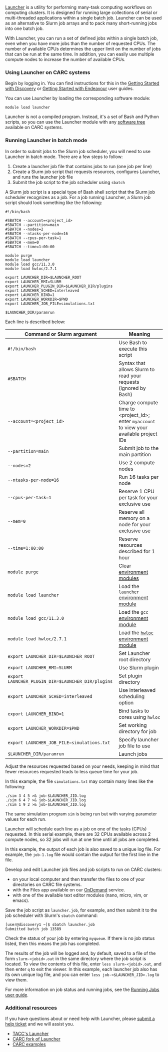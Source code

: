[Launcher](https://github.com/TACC/launcher) is a utility for performing many-task computing workflows on computing clusters. It is designed for running large collections of serial or multi-threaded applications within a single batch job. Launcher can be used as an alternative to Slurm job arrays and to pack many short-running jobs into one batch job.

With Launcher, you can run a set of defined jobs within a single batch job, even when you have more jobs than the number of requested CPUs. The number of available CPUs determines the upper limit on the number of jobs that can be run at the same time. In addition, you can easily use multiple compute nodes to increase the number of available CPUs.

### Using Launcher on CARC systems

Begin by logging in. You can find instructions for this in the [Getting Started with Discovery](/user-guides/hpc-systems/discovery/getting-started-discovery) or [Getting Started with Endeavour](/user-guides/hpc-systems/endeavour/getting-started-endeavour) user guides.

You can use Launcher by loading the corresponding software module:

```
module load launcher
```

Launcher is not a compiled program. Instead, it's a set of Bash and Python scripts, so you can use the Launcher module with any [software tree](/user-guides/hpc-systems/software/software-modules-lmod) available on CARC systems.

### Running Launcher in batch mode

In order to submit jobs to the Slurm job scheduler, you will need to use Launcher in batch mode. There are a few steps to follow:

1. Create a launcher job file that contains jobs to run (one job per line)
2. Create a Slurm job script that requests resources, configures Launcher, and runs the launcher job file
3. Submit the job script to the job scheduler using `sbatch`

A Slurm job script is a special type of Bash shell script that the Slurm job scheduler recognizes as a job. For a job running Launcher, a Slurm job script should look something like the following:

```
#!/bin/bash

#SBATCH --account=<project_id>
#SBATCH --partition=main
#SBATCH --nodes=2
#SBATCH --ntasks-per-node=16
#SBATCH --cpus-per-task=1
#SBATCH --mem=0
#SBATCH --time=1:00:00

module purge
module load launcher
module load gcc/11.3.0
module load hwloc/2.7.1

export LAUNCHER_DIR=$LAUNCHER_ROOT
export LAUNCHER_RMI=SLURM
export LAUNCHER_PLUGIN_DIR=$LAUNCHER_DIR/plugins
export LAUNCHER_SCHED=interleaved
export LAUNCHER_BIND=1
export LAUNCHER_WORKDIR=$PWD
export LAUNCHER_JOB_FILE=simulations.txt

$LAUNCHER_DIR/paramrun
```

Each line is described below:

| **Command or Slurm argument** | **Meaning** |
|---|---|
| `#!/bin/bash` | Use Bash to execute this script |
| `#SBATCH` | Syntax that allows Slurm to read your requests (ignored by Bash) |
| `--account=<project_id>` | Charge compute time to <project_id>; enter `myaccount` to view your available project IDs |
| `--partition=main` | Submit job to the main partition |
| `--nodes=2` | Use 2 compute nodes |
| `--ntasks-per-node=16` | Run 16 tasks per node |
| `--cpus-per-task=1` | Reserve 1 CPU per task for your exclusive use |
| `--mem=0` | Reserve all memory on a node for your exclusive use |
| `--time=1:00:00` | Reserve resources described for 1 hour |
| `module purge` | Clear [environment modules](/user-guides/hpc-systems/software/software-modules-lmod) |
| `module load launcher` | Load the `launcher` [environment module](/user-guides/hpc-systems/software/software-modules-lmod) |
| `module load gcc/11.3.0` | Load the `gcc` [environment module](/user-guides/hpc-systems/software/software-modules-lmod) |
| `module load hwloc/2.7.1` | Load the [`hwloc`](https://www.open-mpi.org/projects/hwloc/) [environment module](/user-guides/hpc-systems/software/software-modules-lmod) |
| `export LAUNCHER_DIR=$LAUNCHER_ROOT` | Set Launcher root directory |
| `export LAUNCHER_RMI=SLURM` | Use Slurm plugin |
| `export LAUNCHER_PLUGIN_DIR=$LAUNCHER_DIR/plugins` | Set plugin directory |
| `export LAUNCHER_SCHED=interleaved` | Use interleaved scheduling option |
| `export LAUNCHER_BIND=1` | Bind tasks to cores using `hwloc` |
| `export LAUNCHER_WORKDIR=$PWD` | Set working directory for job |
| `export LAUNCHER_JOB_FILE=simulations.txt` | Specify launcher job file to use |
| `$LAUNCHER_DIR/paramrun` | Launch jobs |

Adjust the resources requested based on your needs, keeping in mind that fewer resources requested leads to less queue time for your job.

In this example, the file `simulations.txt` may contain many lines like the following:

```
./sim 3 4 5 >& job-$LAUNCHER_JID.log
./sim 6 4 7 >& job-$LAUNCHER_JID.log
./sim 1 9 2 >& job-$LAUNCHER_JID.log
```

The same simulation program `sim` is being run but with varying parameter values for each run.

Launcher will schedule each line as a job on one of the tasks (CPUs) requested. In this serial example, there are 32 CPUs available across 2 compute nodes, so 32 jobs will run at one time until all jobs are completed.

In this example, the output of each job is also saved to a unique log file. For example, the `job-1.log` file would contain the output for the first line in the file.

Develop and edit Launcher job files and job scripts to run on CARC clusters:

* on your local computer and then transfer the files to one of your directories on CARC file systems.
* with the Files app available on our [OnDemand](/user-guides/carc-ondemand) service.
* with one of the available text editor modules (nano, micro, vim, or emacs).

Save the job script as `launcher.job`, for example, and then submit it to the job scheduler with Slurm's `sbatch` command:

```
[user@discovery1 ~]$ sbatch launcher.job
Submitted batch job 13589
```

Check the status of your job by entering `myqueue`. If there is no job status listed, then this means the job has completed.

The results of the job will be logged and, by default, saved to a file of the form `slurm-<jobid>.out` in the same directory where the job script is located. To view the contents of this file, enter `less slurm-<jobid>.out`, and then enter `q` to exit the viewer. In this example, each launcher job also has its own unique log file, and you can enter `less job-<$LAUNCHER_JID>.log` to view them.

For more information on job status and running jobs, see the [Running Jobs user guide](/user-guides/hpc-systems/using-our-hpc-systems/running-jobs).

### Additional resources

If you have questions about or need help with Launcher, please [submit a help ticket](/user-support/submit-ticket) and we will assist you.

* [TACC's Launcher](https://docs.tacc.utexas.edu/software/launcher/)
* [CARC fork of Launcher](https://github.com/uschpc/launcher/tree/uschpc)
* [CARC examples](https://github.com/uschpc/launcher/tree/uschpc/examples)
